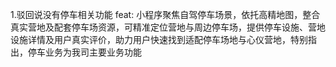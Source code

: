 
1.驳回说没有停车相关功能
feat: 小程序聚焦自驾停车场景，依托高精地图，整合真实营地及配套停车场资源，可精准定位营地与周边停车场，提供停车设施、营地设施详情及用户真实评价，助力用户快速找到适配停车场地与心仪营地，特别指出，停车业务为我司主要业务功能